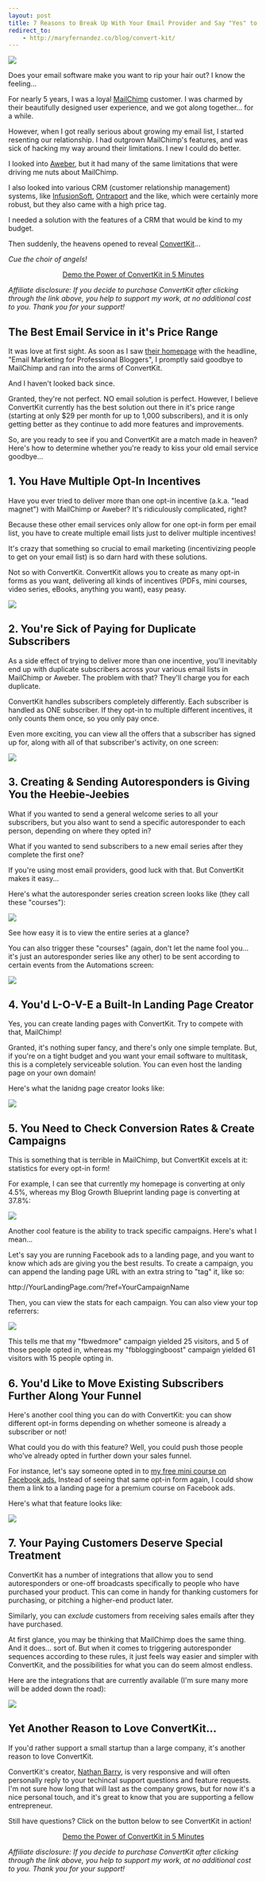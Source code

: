 ```yaml
---
layout: post
title: 7 Reasons to Break Up With Your Email Provider and Say "Yes" to ConvertKit
redirect_to:
    - http://maryfernandez.co/blog/convert-kit/
---
```


<img src="/img/cupid.gif" class="image-right">

Does your email software make you want to rip your hair out? I know the feeling...

For nearly 5 years, I was a loyal <a href="http://mailchimp.com/">MailChimp</a> customer. I was charmed by their beautifully designed user experience, and we got along together... for a while.

However, when I got really serious about growing my email list, I started resenting our relationship. I had outgrown MailChimp's features, and was sick of hacking my way around their limitations. I new I could do better.

I looked into <a href="http://www.aweber.com/">Aweber</a>, but it had many of the same limitations that were driving me nuts about MailChimp.

I also looked into various CRM (customer relationship management) systems, like <a href="http://www.infusionsoft.com/">InfusionSoft</a>, <a href="https://ontraport.com/">Ontraport</a> and the like, which were certainly more robust, but they also came with a high price tag.

I needed a solution with the features of a CRM that would be kind to my budget.

Then suddenly, the heavens opened to reveal <a href="http://mbsy.co/nathanbarry/19858214">ConvertKit</a>... 

*Cue the choir of angels!*

<div class="subway-box">
<center><a href="http://mbsy.co/nathanbarry/19858214" class="button cta-button">Demo the Power of ConvertKit in 5 Minutes</a></center>
</div>
<p class="small"><em>Affiliate disclosure: If you decide to purchase ConvertKit after clicking through the link above, you help to support my work, at no additional cost to you. Thank you for your support!</em></p>

<h2>The Best Email Service in it's Price Range</h2>

It was love at first sight. As soon as I saw <a href="http://mbsy.co/nathanbarry/19858214">their homepage</a> with the headline, "Email Marketing for Professional Bloggers", I promptly said goodbye to MailChimp and ran into the arms of ConvertKit.

And I haven't looked back since.

Granted, they're not perfect. NO email solution is perfect. However, I believe ConvertKit currently has the best solution out there in it's price range (starting at only $29 per month for up to 1,000 subscribers), and it is only getting better as they continue to add more features and improvements.

So, are you ready to see if you and ConvertKit are a match made in heaven? Here's how to determine whether you're ready to kiss your old email service goodbye...

<h2>1. You Have Multiple Opt-In Incentives</h2>

<p>Have you ever tried to deliver more than one opt-in incentive (a.k.a. "lead magnet") with MailChimp or Aweber? It's ridiculously complicated, right?</p>

<p>Because these other email services only allow for one opt-in form per email list, you have to create multiple email lists just to deliver multiple incentives!</p>

<p>It's crazy that something so crucial to email marketing (incentivizing people to get on your email list) is so darn hard with these solutions.</p>

<p>Not so with ConvertKit. ConvertKit allows you to create as many opt-in forms as you want, delivering all kinds of incentives (PDFs, mini courses, video series, eBooks, anything you want), easy peasy.</p>

<img src="/img/convertkit2.png">

<h2>2. You're Sick of Paying for Duplicate Subscribers</h2>

<p>As a side effect of trying to deliver more than one incentive, you'll inevitably end up with duplicate subscribers across your various email lists in MailChimp or Aweber. The problem with that? They'll charge you for each duplicate.</p>

<p>ConvertKit handles subscribers completely differently. Each subscriber is handled as ONE subscriber. If they opt-in to multiple different incentives, it only counts them once, so you only pay once.</p>

<p>Even more exciting, you can view all the offers that a subscriber has signed up for, along with all of that subscriber's activity, on one screen:</p>

<img src="/img/convertkit1.png">

<h2>3. Creating & Sending Autoresponders is Giving You the Heebie-Jeebies</h2>

<p>What if you wanted to send a general welcome series to all your subscribers, but you also want to send a specific autoresponder to each person, depending on where they opted in?</p>

<p>What if you wanted to send subscribers to a new email series after they complete the first one?</p>

<p>If you're using most email providers, good luck with that. But ConvertKit makes it easy...</p>

<p>Here's what the autoresponder series creation screen looks like (they call these "courses"):</p>

<img src="/img/convertkit3.png">

<p>See how easy it is to view the entire series at a glance?</p>

<p>You can also trigger these "courses" (again, don't let the name fool you... it's just an autoresponder series like any other) to be sent according to certain events from the Automations screen:</p>

<img src="/img/convertkit4.png">

<h2>4. You'd L-O-V-E a Built-In Landing Page Creator</h2>

<p>Yes, you can create landing pages with ConvertKit. Try to compete with that, MailChimp!</p>

<p>Granted, it's nothing super fancy, and there's only one simple template. But, if you're on a tight budget and you want your email software to multitask, this is a completely serviceable solution. You can even host the landing page on your own domain!</p>

<p>Here's what the lanidng page creator looks like:</p>

<img src="/img/convertkit5.png">

<h2>5. You Need to Check Conversion Rates & Create Campaigns</h2>

<p>This is something that is terrible in MailChimp, but ConvertKit excels at it: statistics for every opt-in form!</p>
<p>For example, I can see that currently my homepage is converting at only 4.5%, whereas my Blog Growth Blueprint landing page is converting at 37.8%:</p>

<img src="/img/convertkit6.png">

<p>Another cool feature is the ability to track specific campaigns. Here's what I mean...</p>

<p>Let's say you are running Facebook ads to a landing page, and you want to know which ads are giving you the best results. To create a campaign, you can append the landing page URL with an extra string to "tag" it, like so:</p>

<p>http://YourLandingPage.com/<span class="highlight">?ref=YourCampaignName</span></p>

<p>Then, you can view the stats for each campaign. You can also view your top referrers:</p>

<img src="/img/convertkit7.png">

<p>This tells me that my "fbwedmore" campaign yielded 25 visitors, and 5 of those people opted in, whereas my "fbbloggingboost" campaign yielded 61 visitors with 15 people opting in.</p>

<h2>6. You'd Like to Move Existing Subscribers Further Along Your Funnel</h2>

<p>Here's another cool thing you can do with ConvertKit: you can show different opt-in forms depending on whether someone is already a subscriber or not!</p>

<p>What could you do with this feature? Well, you could push those people who've already opted in further down your sales funnel.</p>

<p>For instance, let's say someone opted in to <a href="http://persuasiveblog.com/fbadsclass/">my free mini course on Facebook ads.</a> Instead of seeing that same opt-in form again, I could show them a link to a landing page for a premium course on Facebook ads.</p>

<p>Here's what that feature looks like:</p>

<img src="/img/convertkit8.png">

<h2>7. Your Paying Customers Deserve Special Treatment</h2>

<p>ConvertKit has a number of integrations that allow you to send autoresponders or one-off broadcasts specifically to people who have purchased your product. This can come in handy for thanking customers for purchasing, or pitching a higher-end product later.</p>

<p>Similarly, you can <em>exclude</em> customers from receiving sales emails after they have purchased.</p>

<p>At first glance, you may be thinking that MailChimp does the same thing. And it does... sort of. But when it comes to triggering autoresponder sequences according to these rules, it just feels way easier and simpler with ConvertKit, and the possibilities for what you can do seem almost endless.</p>

<p>Here are the integrations that are currently available (I'm sure many more will be added down the road):</p>

<img src="/img/convertkit9.png">

<h2>Yet Another Reason to Love ConvertKit...</h2>

<p>If you'd rather support a small startup than a large company, it's another reason to love ConvertKit.</p>

<p>ConvertKit's creator, <a href="http://nathanbarry.com/">Nathan Barry</a>, is very responsive and will often personally reply to your techincal support questions and feature requests. I'm not sure how long that will last as the company grows, but for now it's a nice personal touch, and it's great to know that you are supporting a fellow entrepreneur.</p>

<p>Still have questions? Click on the button below to see ConvertKit in action!</p>

<div class="subway-box">
<center><a href="http://mbsy.co/nathanbarry/19858214" class="button cta-button">Demo the Power of ConvertKit in 5 Minutes</a></center>
</div>
<p class="small"><em>Affiliate disclosure: If you decide to purchase ConvertKit after clicking through the link above, you help to support my work, at no additional cost to you. Thank you for your support!</em></p>

